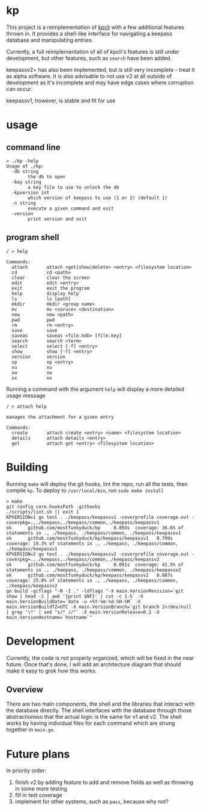 # kp
This project is a reimplementation of [kpcli](http://kpcli.sourceforge.net/) with a few additional features thrown in.  It provides a shell-like interface for navigating a keepass database and manipulating entries.

Currently, a full reimplementation of all of kpcli's features is still under development, but other features, such as `search` have been added.

keepassv2+ has also been implemented, but is still very incomplete - treat it as alpha software.  It is also advisable to not use v2 at all outside of development as it's incomplete and may have edge cases where corruption can occur.

keepassv1, however, is stable and fit for use
# usage

## command line
```
> ./kp -help
Usage of ./kp:
  -db string
        the db to open
  -key string
        a key file to use to unlock the db
  -kpversion int
        which version of keepass to use (1 or 2) (default 1)
  -n string
        execute a given command and exit
  -version
        print version and exit
```

## program shell
```
/ > help

Commands:
  attach       attach <get|show|delete> <entry> <filesystem location>
  cd           cd <path>
  clear        clear the screen
  edit         edit <entry>
  exit         exit the program
  help         display help
  ls           ls [path]
  mkdir        mkdir <group name>
  mv           mv <soruce> <destination>
  new          new <path>
  pwd          pwd
  rm           rm <entry>
  save         save
  saveas       saveas <file.kdb> [file.key]
  search       search <term>
  select       select [-f] <entry>
  show         show [-f] <entry>
  version      version
  xp           xp <entry>
  xu           xu
  xw           xw
  xx           xx
```
Running a command with the argument `help` will display a more detailed usage message
```
/ > attach help

manages the attachment for a given entry

Commands:
  create       attach create <entry> <name> <filesystem location>
  details      attach details <entry>
  get          attach get <entry> <filesystem location>
```

# Building
Running `make` will deploy the git hooks, lint the repo, run all the tests, then compile `kp`.  To deploy to `/usr/local/bin`, run `sudo make install`
```
> make
git config core.hooksPath .githooks
./scripts/lint.sh || exit 1
KPVERSION=1 go test . ./keepass/keepassv1 -coverprofile coverage.out -coverpkg=.,./keepass,./keepass/common,./keepass/keepassv1
ok      github.com/mostfunkyduck/kp     0.093s  coverage: 36.6% of statements in ., ./keepass, ./keepass/common, ./keepass/keepassv1
ok      github.com/mostfunkyduck/kp/keepass/keepassv1   0.799s  coverage: 19.3% of statements in ., ./keepass, ./keepass/common, ./keepass/keepassv1
KPVERSION=2 go test . ./keepass/keepassv2 -coverprofile coverage.out -coverpkg=.,./keepass,./keepass/common,./keepass/keepassv2
ok      github.com/mostfunkyduck/kp     0.091s  coverage: 41.5% of statements in ., ./keepass, ./keepass/common, ./keepass/keepassv2
ok      github.com/mostfunkyduck/kp/keepass/keepassv2   0.087s  coverage: 25.0% of statements in ., ./keepass, ./keepass/common, ./keepass/keepassv2
go build -gcflags "-N -I ." -ldflags "-X main.VersionRevision=`git show | head -1 | awk '{print $NF}' | cut -c 1-5` -X main.VersionBuildDate=`date -u +%Y-%m-%d-%H-%M` -X main.VersionBuildTZ=UTC -X main.VersionBranch=`git branch 2>/dev/null | grep '\*' | sed "s/* //"` -X main.VersionRelease=0.1 -X main.VersionHostname=`hostname`"
```

# Development
Currently, the code is not properly organized, which will be fixed in the near future.  Once that's done, I will add an architecture diagram that should make it easy to grok how this works.

## Overview
There are two main components, the shell and the libraries that interact with the database directly.  The shell interfaces with the database through those abstractionsso that the actual logic is the same for v1 and v2.  The shell works by having individual files for each command which are strung together in `main.go`.

# Future plans
In priority order:

1. finish v2 by adding feature to add and remove fields as well as throwing in some more testing
1. fill in test coverage
1. implement for other systems, such as `pass`, because why not?
